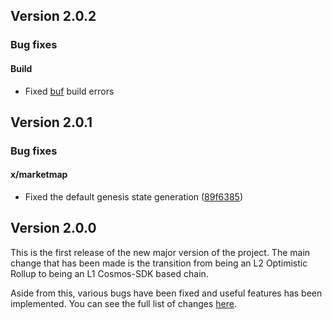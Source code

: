 <!--
All notable changes to this project will be documented in this file.
The format is based on [Keep a Changelog](https://keepachangelog.com/en/1.0.0/).
-->

## Version 2.0.2

### Bug fixes

#### Build

* Fixed [buf](https://buf.build) build errors

## Version 2.0.1

### Bug fixes

#### x/marketmap

* Fixed the default genesis state generation ([89f6385](https://github.com/milkyway-labs/milkyway/commit/89f638567af91e819e6ae3948823b55a24292d61))

## Version 2.0.0

This is the first release of the new major version of the project.
The main change that has been made is the transition from being an L2 Optimistic Rollup to being an L1 Cosmos-SDK based
chain.

Aside from this, various bugs have been fixed and useful features has been implemented. You can see the full list of
changes [here](https://github.com/milkyway-labs/milkyway/compare/v1.6.0...v2.0.0).